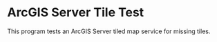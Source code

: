 ArcGIS Server Tile Test
=======================
This program tests an ArcGIS Server tiled map service for missing tiles.